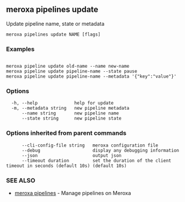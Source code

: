 ## meroxa pipelines update

Update pipeline name, state or metadata

```
meroxa pipelines update NAME [flags]
```

### Examples

```

meroxa pipeline update old-name --name new-name
meroxa pipeline update pipeline-name --state pause
meroxa pipeline update pipeline-name --metadata '{"key":"value"}'
```

### Options

```
  -h, --help              help for update
  -m, --metadata string   new pipeline metadata
      --name string       new pipeline name
      --state string      new pipeline state
```

### Options inherited from parent commands

```
      --cli-config-file string   meroxa configuration file
      --debug                    display any debugging information
      --json                     output json
      --timeout duration         set the duration of the client timeout in seconds (default 10s) (default 10s)
```

### SEE ALSO

* [meroxa pipelines](meroxa_pipelines.md)	 - Manage pipelines on Meroxa

